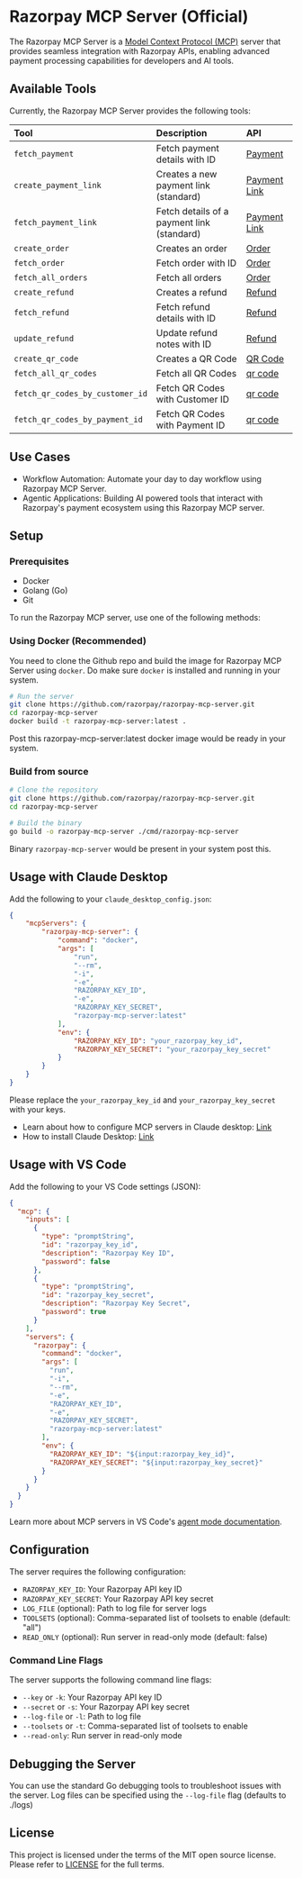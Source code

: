 # Razorpay MCP Server (Official)

The Razorpay MCP Server is a [Model Context Protocol (MCP)](https://modelcontextprotocol.io/introduction) server that provides seamless integration with Razorpay APIs, enabling advanced payment processing capabilities for developers and AI tools.

## Available Tools

Currently, the Razorpay MCP Server provides the following tools:

| Tool                  | Description                                     | API
|:----------------------|:------------------------------------------------|:-----------------------------------
| `fetch_payment`       | Fetch payment details with ID                   | [Payment](https://razorpay.com/docs/api/payments/fetch-with-id)
| `create_payment_link` | Creates a new payment link (standard)           | [Payment Link](https://razorpay.com/docs/api/payments/payment-links/create-standard)
| `fetch_payment_link`  | Fetch details of a payment link (standard)      | [Payment Link](https://razorpay.com/docs/api/payments/payment-links/fetch-id-standard/)
| `create_order`        | Creates an order                                | [Order](https://razorpay.com/docs/api/orders/create/)
| `fetch_order`         | Fetch order with ID                             | [Order](https://razorpay.com/docs/api/orders/fetch-with-id)
| `fetch_all_orders`    | Fetch all orders                                | [Order](https://razorpay.com/docs/api/orders/fetch-all)
| `create_refund`       | Creates a refund                                | [Refund](https://razorpay.com/docs/api/refunds/create-instant/)
| `fetch_refund`        | Fetch refund details with ID                    | [Refund](https://razorpay.com/docs/api/refunds/fetch-with-id/)
| `update_refund`       | Update refund notes with ID                     | [Refund](https://razorpay.com/docs/api/refunds/update/)
| `create_qr_code`      | Creates a QR Code                               | [QR Code](https://razorpay.com/docs/api/qr-codes/create/)
| `fetch_all_qr_codes`  | Fetch all QR Codes                              | [qr code](https://razorpay.com/docs/api/qr-codes/fetch-all/)
| `fetch_qr_codes_by_customer_id` | Fetch QR Codes with Customer ID       | [qr code](https://razorpay.com/docs/api/qr-codes/fetch-customer-id/)
| `fetch_qr_codes_by_payment_id`  | Fetch QR Codes with Payment ID        | [qr code](https://razorpay.com/docs/api/qr-codes/fetch-payment-id/)

## Use Cases 
- Workflow Automation: Automate your day to day workflow using Razorpay MCP Server.
- Agentic Applications: Building AI powered tools that interact with Razorpay's payment ecosystem using this Razorpay MCP server.

## Setup

### Prerequisites
- Docker
- Golang (Go)
- Git

To run the Razorpay MCP server, use one of the following methods:

### Using Docker (Recommended)

You need to clone the Github repo and build the image for Razorpay MCP Server using `docker`. Do make sure `docker` is installed and running in your system. 

```bash
# Run the server
git clone https://github.com/razorpay/razorpay-mcp-server.git
cd razorpay-mcp-server
docker build -t razorpay-mcp-server:latest .
```

Post this razorpay-mcp-server:latest docker image would be ready in your system.

### Build from source

```bash
# Clone the repository
git clone https://github.com/razorpay/razorpay-mcp-server.git
cd razorpay-mcp-server

# Build the binary
go build -o razorpay-mcp-server ./cmd/razorpay-mcp-server
```

Binary `razorpay-mcp-server` would be present in your system post this.

## Usage with Claude Desktop

Add the following to your `claude_desktop_config.json`:

```json
{
    "mcpServers": {
        "razorpay-mcp-server": {
            "command": "docker",
            "args": [
                "run",
                "--rm",
                "-i",
                "-e",
                "RAZORPAY_KEY_ID",
                "-e",
                "RAZORPAY_KEY_SECRET",
                "razorpay-mcp-server:latest"
            ],
            "env": {
                "RAZORPAY_KEY_ID": "your_razorpay_key_id",
                "RAZORPAY_KEY_SECRET": "your_razorpay_key_secret"
            }
        }
    }
}
```
Please replace the `your_razorpay_key_id` and `your_razorpay_key_secret` with your keys.

- Learn about how to configure MCP servers in Claude desktop: [Link](https://modelcontextprotocol.io/quickstart/user)
- How to install Claude Desktop: [Link](https://claude.ai/download)

## Usage with VS Code

Add the following to your VS Code settings (JSON):

```json
{
  "mcp": {
    "inputs": [
      {
        "type": "promptString",
        "id": "razorpay_key_id",
        "description": "Razorpay Key ID",
        "password": false
      },
      {
        "type": "promptString",
        "id": "razorpay_key_secret",
        "description": "Razorpay Key Secret",
        "password": true
      }
    ],
    "servers": {
      "razorpay": {
        "command": "docker",
        "args": [
          "run",
          "-i",
          "--rm",
          "-e",
          "RAZORPAY_KEY_ID",
          "-e",
          "RAZORPAY_KEY_SECRET",
          "razorpay-mcp-server:latest"
        ],
        "env": {
          "RAZORPAY_KEY_ID": "${input:razorpay_key_id}",
          "RAZORPAY_KEY_SECRET": "${input:razorpay_key_secret}"
        }
      }
    }
  }
}
```

Learn more about MCP servers in VS Code's [agent mode documentation](https://code.visualstudio.com/docs/copilot/chat/mcp-servers).

## Configuration

The server requires the following configuration:

- `RAZORPAY_KEY_ID`: Your Razorpay API key ID
- `RAZORPAY_KEY_SECRET`: Your Razorpay API key secret
- `LOG_FILE` (optional): Path to log file for server logs
- `TOOLSETS` (optional): Comma-separated list of toolsets to enable (default: "all")
- `READ_ONLY` (optional): Run server in read-only mode (default: false)

### Command Line Flags

The server supports the following command line flags:

- `--key` or `-k`: Your Razorpay API key ID
- `--secret` or `-s`: Your Razorpay API key secret
- `--log-file` or `-l`: Path to log file
- `--toolsets` or `-t`: Comma-separated list of toolsets to enable
- `--read-only`: Run server in read-only mode

## Debugging the Server

You can use the standard Go debugging tools to troubleshoot issues with the server. Log files can be specified using the `--log-file` flag (defaults to ./logs)

## License

This project is licensed under the terms of the MIT open source license. Please refer to [LICENSE](./LICENSE) for the full terms.
